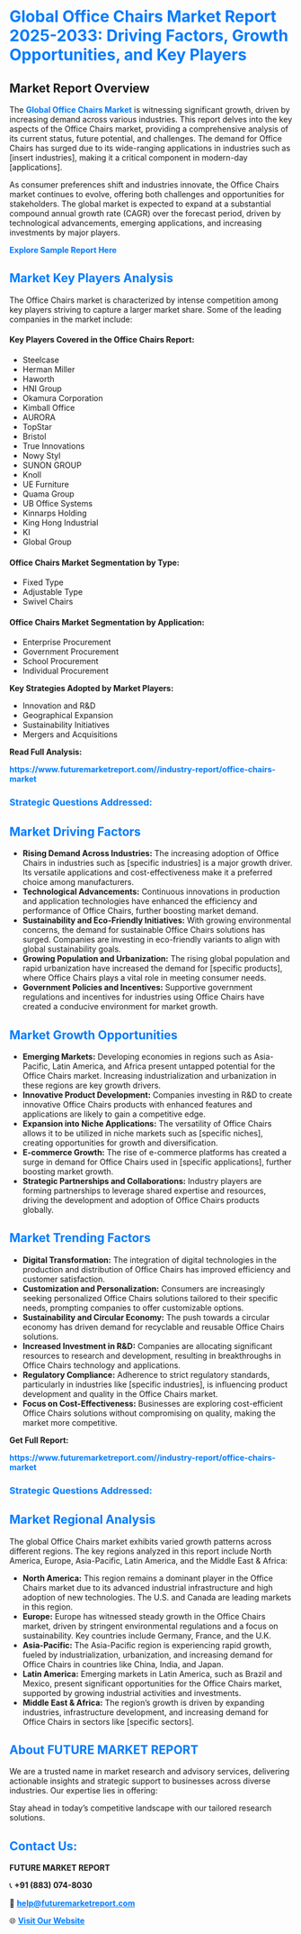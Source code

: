 <h1 style="color: #007BFF;">Global Office Chairs Market Report 2025-2033: Driving Factors, Growth Opportunities, and Key Players</h1>

<section id="overview">
<h2>Market Report Overview</h2>
<p>The <a href="https://www.futuremarketreport.com//industry-report/office-chairs-market" style="color: #007BFF; text-decoration: none;"><strong>Global Office Chairs Market</strong></a> is witnessing significant growth, driven by increasing demand across various industries. This report delves into the key aspects of the Office Chairs market, providing a comprehensive analysis of its current status, future potential, and challenges. The demand for Office Chairs has surged due to its wide-ranging applications in industries such as [insert industries], making it a critical component in modern-day [applications].</p>
<p>As consumer preferences shift and industries innovate, the Office Chairs market continues to evolve, offering both challenges and opportunities for stakeholders. The global market is expected to expand at a substantial compound annual growth rate (CAGR) over the forecast period, driven by technological advancements, emerging applications, and increasing investments by major players.</p>
</section>

<section id="overview">
<p><a href="https://www.futuremarketreport.com//request-sample/reportId=85716" style="color: #007BFF; text-decoration: none;"><strong>Explore Sample Report Here</strong></a></p>
</section>

<section id="key-players">
<h2 style="color: #007BFF;">Market Key Players Analysis</h2>
<p>The Office Chairs market is characterized by intense competition among key players striving to capture a larger market share. Some of the leading companies in the market include:</p>
<h4>Key Players Covered in the Office Chairs Report:</h4>
<ul><li>Steelcase</li><li>Herman Miller</li><li>Haworth</li><li>HNI Group</li><li>Okamura Corporation</li><li>Kimball Office</li><li>AURORA</li><li>TopStar</li><li>Bristol</li><li>True Innovations</li><li>Nowy Styl</li><li>SUNON GROUP</li><li>Knoll</li><li>UE Furniture</li><li>Quama Group</li><li>UB Office Systems</li><li>Kinnarps Holding</li><li>King Hong Industrial</li><li>KI</li><li>Global Group</li></ul>
<h4>Office Chairs Market Segmentation by Type:</h4>
<ul><li>Fixed Type</li><li>Adjustable Type</li><li>Swivel Chairs</li></ul>

<h4>Office Chairs Market Segmentation by Application:</h4>
<ul><li>Enterprise Procurement</li><li>Government Procurement</li><li>School Procurement</li><li>Individual Procurement</li></ul>
<p><strong>Key Strategies Adopted by Market Players:</strong></p>
<ul>
<li>Innovation and R&D</li>
<li>Geographical Expansion</li>
<li>Sustainability Initiatives</li>
<li>Mergers and Acquisitions</li>
</ul>
</section>

<section>
<p><strong>Read Full Analysis: </strong></p><a href="https://www.futuremarketreport.com//industry-report/office-chairs-market" style="color: #007BFF; text-decoration: none;"><strong>https://www.futuremarketreport.com//industry-report/office-chairs-market</strong></a>
<h3 style="color: #007BFF;">Strategic Questions Addressed:</h3>
</section>

<section id="driving-factors">
<h2 style="color: #007BFF;">Market Driving Factors</h2>
<ul>
<li><strong>Rising Demand Across Industries:</strong> The increasing adoption of Office Chairs in industries such as [specific industries] is a major growth driver. Its versatile applications and cost-effectiveness make it a preferred choice among manufacturers.</li>
<li><strong>Technological Advancements:</strong> Continuous innovations in production and application technologies have enhanced the efficiency and performance of Office Chairs, further boosting market demand.</li>
<li><strong>Sustainability and Eco-Friendly Initiatives:</strong> With growing environmental concerns, the demand for sustainable Office Chairs solutions has surged. Companies are investing in eco-friendly variants to align with global sustainability goals.</li>
<li><strong>Growing Population and Urbanization:</strong> The rising global population and rapid urbanization have increased the demand for [specific products], where Office Chairs plays a vital role in meeting consumer needs.</li>
<li><strong>Government Policies and Incentives:</strong> Supportive government regulations and incentives for industries using Office Chairs have created a conducive environment for market growth.</li>
</ul>
</section>

<section id="growth-opportunities">
<h2 style="color: #007BFF;">Market Growth Opportunities</h2>
<ul>
<li><strong>Emerging Markets:</strong> Developing economies in regions such as Asia-Pacific, Latin America, and Africa present untapped potential for the Office Chairs market. Increasing industrialization and urbanization in these regions are key growth drivers.</li>
<li><strong>Innovative Product Development:</strong> Companies investing in R&D to create innovative Office Chairs products with enhanced features and applications are likely to gain a competitive edge.</li>
<li><strong>Expansion into Niche Applications:</strong> The versatility of Office Chairs allows it to be utilized in niche markets such as [specific niches], creating opportunities for growth and diversification.</li>
<li><strong>E-commerce Growth:</strong> The rise of e-commerce platforms has created a surge in demand for Office Chairs used in [specific applications], further boosting market growth.</li>
<li><strong>Strategic Partnerships and Collaborations:</strong> Industry players are forming partnerships to leverage shared expertise and resources, driving the development and adoption of Office Chairs products globally.</li>
</ul>
</section>

<section id="trending-factors">
<h2 style="color: #007BFF;">Market Trending Factors</h2>
<ul>
<li><strong>Digital Transformation:</strong> The integration of digital technologies in the production and distribution of Office Chairs has improved efficiency and customer satisfaction.</li>
<li><strong>Customization and Personalization:</strong> Consumers are increasingly seeking personalized Office Chairs solutions tailored to their specific needs, prompting companies to offer customizable options.</li>
<li><strong>Sustainability and Circular Economy:</strong> The push towards a circular economy has driven demand for recyclable and reusable Office Chairs solutions.</li>
<li><strong>Increased Investment in R&D:</strong> Companies are allocating significant resources to research and development, resulting in breakthroughs in Office Chairs technology and applications.</li>
<li><strong>Regulatory Compliance:</strong> Adherence to strict regulatory standards, particularly in industries like [specific industries], is influencing product development and quality in the Office Chairs market.</li>
<li><strong>Focus on Cost-Effectiveness:</strong> Businesses are exploring cost-efficient Office Chairs solutions without compromising on quality, making the market more competitive.</li>
</ul>
</section>

<section>
<p><strong>Get Full Report: </strong></p><a href="https://www.futuremarketreport.com//industry-report/office-chairs-market" style="color: #007BFF; text-decoration: none;"><strong>https://www.futuremarketreport.com//industry-report/office-chairs-market</strong></a>
<h3 style="color: #007BFF;">Strategic Questions Addressed:</h3>
</section>


<section id="regional-analysis">
<h2 style="color: #007BFF;">Market Regional Analysis</h2>
<p>The global Office Chairs market exhibits varied growth patterns across different regions. The key regions analyzed in this report include North America, Europe, Asia-Pacific, Latin America, and the Middle East & Africa:</p>
<ul>
<li><strong>North America:</strong> This region remains a dominant player in the Office Chairs market due to its advanced industrial infrastructure and high adoption of new technologies. The U.S. and Canada are leading markets in this region.</li>
<li><strong>Europe:</strong> Europe has witnessed steady growth in the Office Chairs market, driven by stringent environmental regulations and a focus on sustainability. Key countries include Germany, France, and the U.K.</li>
<li><strong>Asia-Pacific:</strong> The Asia-Pacific region is experiencing rapid growth, fueled by industrialization, urbanization, and increasing demand for Office Chairs in countries like China, India, and Japan.</li>
<li><strong>Latin America:</strong> Emerging markets in Latin America, such as Brazil and Mexico, present significant opportunities for the Office Chairs market, supported by growing industrial activities and investments.</li>
<li><strong>Middle East & Africa:</strong> The region’s growth is driven by expanding industries, infrastructure development, and increasing demand for Office Chairs in sectors like [specific sectors].</li>
</ul>
</section>

<footer>
<h2 style="color: #007BFF;">About FUTURE MARKET REPORT</h2>
<p>We are a trusted name in market research and advisory services, delivering actionable insights and strategic support to businesses across diverse industries. Our expertise lies in offering:</p>

<p>Stay ahead in today’s competitive landscape with our tailored research solutions.</p>

<h2 style="color: #007BFF;">Contact Us:</h2>
<p><strong>FUTURE MARKET REPORT</strong></p>
<p>📞 <strong>+91 (883) 074-8030</strong></p>
<p>📧 <strong><a href="mailto:help@futuremarketreport.com" style="color: #007BFF;">help@futuremarketreport.com</a></strong></p>
<p>🌐 <strong><a href="https://www.futuremarketreport.com/" style="color: #007BFF;">Visit Our Website</a></strong></p>
</footer>